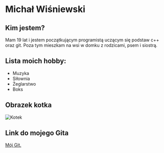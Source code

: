 # Michał Wiśniewski

## Kim jestem?
Mam 19 lat i jestem początkującym programistą uczącym się podstaw c++ oraz git.
Poza tym mieszkam na wsi w domku z rodzicami, psem i siostrą.

## Lista moich hobby:

- Muzyka
- Siłownia
- Żeglarstwo
- Boks

## Obrazek kotka

![Kotek](https://fera.pl/images/companies/1/jak%20odr%C3%B3%C5%BCni%C4%87%20kota%20od%20kotki.jpg?1607517006790)

## Link do mojego Gita

[Mój Git.](https://github.com/M1chalWisniewski/)